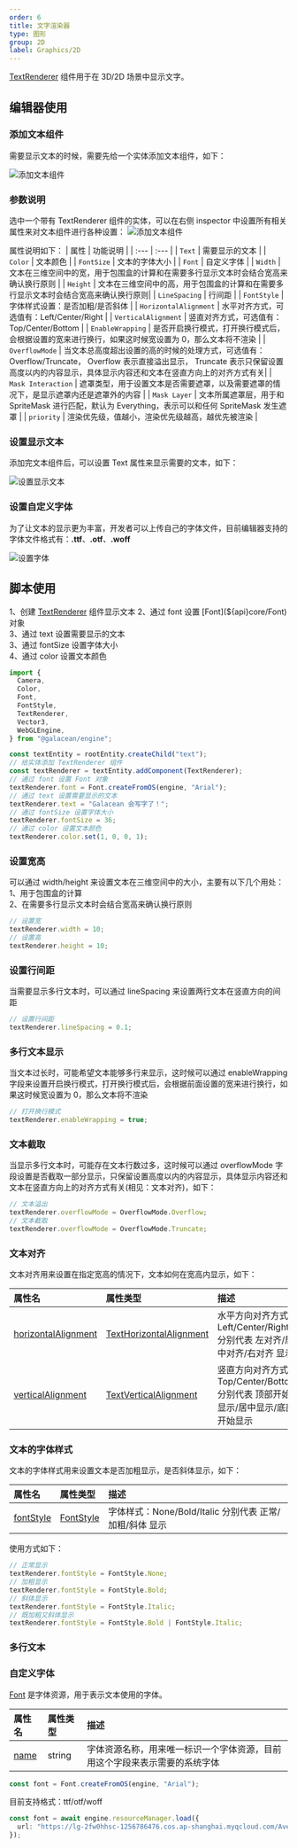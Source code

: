 ```yaml
---
order: 6
title: 文字渲染器
type: 图形
group: 2D
label: Graphics/2D
---
```


[TextRenderer](${api}core/TextRenderer) 组件用于在 3D/2D 场景中显示文字。

## 编辑器使用

### 添加文本组件

需要显示文本的时候，需要先给一个实体添加文本组件，如下：

![添加文本组件](https://mdn.alipayobjects.com/huamei_w6ifet/afts/img/A*3d5AQYTtcNkAAAAAAAAAAAAADjCHAQ/original)

### 参数说明

选中一个带有 TextRenderer 组件的实体，可以在右侧 inspector 中设置所有相关属性来对文本组件进行各种设置：
![添加文本组件](https://mdn.alipayobjects.com/huamei_w6ifet/afts/img/A*9XKjSYHZQWsAAAAAAAAAAAAADjCHAQ/original)

属性说明如下：
| 属性 | 功能说明 |
| :--- | :--- |
| `Text` | 需要显示的文本 |
| `Color` | 文本颜色 |
| `FontSize` | 文本的字体大小 |
| `Font` | 自定义字体 |
| `Width` | 文本在三维空间中的宽，用于包围盒的计算和在需要多行显示文本时会结合宽高来确认换行原则 |
| `Height` | 文本在三维空间中的高，用于包围盒的计算和在需要多行显示文本时会结合宽高来确认换行原则|
| `LineSpacing` | 行间距 |
| `FontStyle` | 字体样式设置：是否加粗/是否斜体 |
| `HorizontalAlignment` | 水平对齐方式，可选值有：Left/Center/Right |
| `VerticalAlignment` | 竖直对齐方式，可选值有：Top/Center/Bottom |
| `EnableWrapping` | 是否开启换行模式，打开换行模式后，会根据设置的宽来进行换行，如果这时候宽设置为 0，那么文本将不渲染 |
| `OverflowMode` | 当文本总高度超出设置的高的时候的处理方式，可选值有：Overflow/Truncate， Overflow 表示直接溢出显示， Truncate 表示只保留设置高度以内的内容显示，具体显示内容还和文本在竖直方向上的对齐方式有关|
| `Mask Interaction` | 遮罩类型，用于设置文本是否需要遮罩，以及需要遮罩的情况下，是显示遮罩内还是遮罩外的内容 |
| `Mask Layer` | 文本所属遮罩层，用于和 SpriteMask 进行匹配，默认为 Everything，表示可以和任何 SpriteMask 发生遮罩 |
| `priority` | 渲染优先级，值越小，渲染优先级越高，越优先被渲染 |

### 设置显示文本

添加完文本组件后，可以设置 Text 属性来显示需要的文本，如下：

![设置显示文本](https://mdn.alipayobjects.com/huamei_w6ifet/afts/img/A*J6nKTJOOm4kAAAAAAAAAAAAADjCHAQ/original)

### 设置自定义字体

为了让文本的显示更为丰富，开发者可以上传自己的字体文件，目前编辑器支持的字体文件格式有：**.ttf**、**.otf**、**.woff**

![设置字体](https://mdn.alipayobjects.com/huamei_w6ifet/afts/img/A*CgA5S5vneeMAAAAAAAAAAAAADjCHAQ/original)

## 脚本使用

<playground src="text-renderer.ts"></playground>

1、创建 [TextRenderer](${api}core/TextRenderer) 组件显示文本  
2、通过 font 设置 [Font](${api}core/Font) 对象  
3、通过 text 设置需要显示的文本  
3、通过 fontSize 设置字体大小  
4、通过 color 设置文本颜色

```typescript
import {
  Camera,
  Color,
  Font,
  FontStyle,
  TextRenderer,
  Vector3,
  WebGLEngine,
} from "@galacean/engine";

const textEntity = rootEntity.createChild("text");
// 给实体添加 TextRenderer 组件
const textRenderer = textEntity.addComponent(TextRenderer);
// 通过 font 设置 Font 对象
textRenderer.font = Font.createFromOS(engine, "Arial");
// 通过 text 设置需要显示的文本
textRenderer.text = "Galacean 会写字了！";
// 通过 fontSize 设置字体大小
textRenderer.fontSize = 36;
// 通过 color 设置文本颜色
textRenderer.color.set(1, 0, 0, 1);
```

### 设置宽高

可以通过 width/height 来设置文本在三维空间中的大小，主要有以下几个用处：  
1、用于包围盒的计算  
2、在需要多行显示文本时会结合宽高来确认换行原则

```typescript
// 设置宽
textRenderer.width = 10;
// 设置高
textRenderer.height = 10;
```

### 设置行间距

当需要显示多行文本时，可以通过 lineSpacing 来设置两行文本在竖直方向的间距

```typescript
// 设置行间距
textRenderer.lineSpacing = 0.1;
```

### 多行文本显示

当文本过长时，可能希望文本能够多行来显示，这时候可以通过 enableWrapping 字段来设置开启换行模式，打开换行模式后，会根据前面设置的宽来进行换行，如果这时候宽设置为 0，那么文本将不渲染

```typescript
// 打开换行模式
textRenderer.enableWrapping = true;
```

### 文本截取

当显示多行文本时，可能存在文本行数过多，这时候可以通过 overflowMode 字段设置是否截取一部分显示，只保留设置高度以内的内容显示，具体显示内容还和文本在竖直方向上的对齐方式有关(相见：文本对齐)，如下：

```typescript
// 文本溢出
textRenderer.overflowMode = OverflowMode.Overflow;
// 文本截取
textRenderer.overflowMode = OverflowMode.Truncate;
```

### 文本对齐

文本对齐用来设置在指定宽高的情况下，文本如何在宽高内显示，如下：

| 属性名                                                             | 属性类型                                                      | 描述                                                                            |
| :----------------------------------------------------------------- | :------------------------------------------------------------ | :------------------------------------------------------------------------------ |
| [horizontalAlignment](${api}core/TextRenderer#horizontalAlignment) | [TextHorizontalAlignment](${api}core/TextHorizontalAlignment) | 水平方向对齐方式：Left/Center/Right 分别代表 左对齐/居中对齐/右对齐 显示        |
| [verticalAlignment](${api}core/TextRenderer#horizontalAlignment)   | [TextVerticalAlignment](${api}core/TextVerticalAlignment)     | 竖直方向对齐方式：Top/Center/Bottom 分别代表 顶部开始显示/居中显示/底部开始显示 |

### 文本的字体样式

文本的字体样式用来设置文本是否加粗显示，是否斜体显示，如下：

| 属性名                                         | 属性类型                          | 描述                                                    |
| :--------------------------------------------- | :-------------------------------- | :------------------------------------------------------ |
| [fontStyle](${api}core/TextRenderer#fontStyle) | [FontStyle](${api}core/FontStyle) | 字体样式：None/Bold/Italic 分别代表 正常/加粗/斜体 显示 |

使用方式如下：

```typescript
// 正常显示
textRenderer.fontStyle = FontStyle.None;
// 加粗显示
textRenderer.fontStyle = FontStyle.Bold;
// 斜体显示
textRenderer.fontStyle = FontStyle.Italic;
// 既加粗又斜体显示
textRenderer.fontStyle = FontStyle.Bold | FontStyle.Italic;
```

### 多行文本

<playground src="text-wrap-alignment.ts"></playground>

### 自定义字体

[Font](${api}core/Font) 是字体资源，用于表示文本使用的字体。

| 属性名                         | 属性类型 | 描述                                                                       |
| :----------------------------- | :------- | :------------------------------------------------------------------------- |
| [name](${api}core/Sprite#name) | string   | 字体资源名称，用来唯一标识一个字体资源，目前用这个字段来表示需要的系统字体 |

```typescript
const font = Font.createFromOS(engine, "Arial");
```

目前支持格式：ttf/otf/woff

```typescript
const font = await engine.resourceManager.load({
  url: "https://lg-2fw0hhsc-1256786476.cos.ap-shanghai.myqcloud.com/Avelia.otf",
});
```

<playground src="text-renderer-font.ts"></playground>
